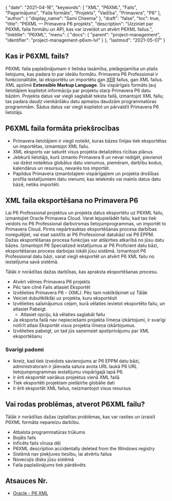 {
  "date": "2021-04-16",
  "keywords": [
"XML",
"P6XML",
"Fails",
"Pagarinājums",
"Faila formāts",
"Projekts",
"Vadība",
"Primavera",
"P6"
],
  "author": {
    "display_name": "Sami Cheema"
},
  "draft": "false",
  "toc": true,
  "title": "P6XML — Primavera P6 projekts",
  "description": "Uzziniet par P6XML faila formātu un API, kas var izveidot un atvērt P6XML failus.",
  "linktitle": "P6XML",
  "menu": {
    "docs": {
      "parent": "project-management",
      "identifier": "project-management-p6xm-lvl"
}
},
  "lastmod": "2021-05-07"
}

## Kas ir P6XML fails? ##

P6XML faila paplašinājumam ir lieliska lasāmība, pielāgojamība un plašs lietojums, kas padara to par ideālu formātu. Primavera P6 Professional ir funkcionalitāte, lai eksportētu un importētu gan [XER](/project-management/xer/) failus, gan XML failus. XML apzīmē **Extensible Markup Language**. Šis vispārīgais formāts ļauj lietotājiem koplietot informāciju par projektu starp Primavera P6 datu bāzēm. Projekta datus var viegli saglabāt teksta failā, izmantojot XML failu; tas padara daudz vienkāršāku datu apmaiņu daudzām programmatūras programmām. Šādus datus var viegli koplietot un pārvaldīt Primavera P6 lietotājs.

## P6XML faila formāta priekšrocības ##

* Primavera lietotājiem ir viegli noteikt, kuras bāzes līnijas tiek eksportētas un importētas, izmantojot XML failu.
* XML eksports var saturēt visus projekta detalizētos rīcības plānus
* Jebkurš lietotājs, kurš izmanto Primavera 6 un nevar rediģēt, pievienot vai dzēst noteiktus globālus datu vienumus, piemēram, darbību kodus, kalendārus un resursus, nevarēs tos importēt.
* Papildus Primavera izmantotajiem vispārīgajiem un projekta drošības profila iestatījumiem datu vienumi, kas ietekmēs vai mainīs datus datu bāzē, netiks importēti.

## XML faila eksportēšana no Primavera P6 ##

Lai P6 Professional projektus un projekta datus eksportētu uz P6XML failu, izmantojiet Oracle Primavera Cloud. Varat lejupielādēt failu, kad tas tiek veidots no P6 Professional darbvirsmas lietojumprogrammas, un importēt to Primavera Cloud. Pirms nepārtrauktas eksportēšanas procesa darbības noregulējiet, vai esat saistīts ar P6 Professional datubāzi vai P6 EPPM. Dažas eksportēšanas procesa funkcijas var atšķirties atkarībā no jūsu datu bāzes. Izmantojot P6 Specialized iestatījumus ar P6 Proficient datu bāzi, eksportēšanas process darbojas lokāli jūsu sistēmā. Izmantojot P6 Professional datu bāzi, varat viegli eksportēt un atvērt P6 XML failu no iestatījuma savā sistēmā.

Tālāk ir norādītas dažas darbības, kas apraksta eksportēšanas procesu.

  *  Atvērt vēlmes Primavera P6 projekts
* Pēc tam cilnē Fails atlasiet Eksportēt
* Izvēlieties Primavera P6 – (XML). Pēc tam noklikšķiniet uz Tālāk
* Veiciet dubultklikšķi uz projekta, kuru eksportēsit
* Izvēlieties saīsinājumus ceļam, kurā vēlaties ievietot eksportēto failu, un atlasiet Pabeigt.
  *  Atlasiet opciju, kā vēlaties saglabāt failu
* Ja eksporta failā nav nepieciešami projekta līmeņa izkārtojumi, ir svarīgi notīrīt atlasi Eksportēt visus projekta līmeņa izkārtojumus.
* Izvēlieties pabeigt, un tad jūs saņemsiet apstiprinājumu par XML eksportēšanu

### Svarīgi padomi ###

* Ikreiz, kad tiek izveidots savienojums ar P6 EPPM datu bāzi, administratoram ir jāievada satura avota URL laukā P6 URL lietojumprogrammas iestatījumu vispārīgajā lapā P6.
* Ir ērti eksportēt vairākus projektus vienā XML failā
* Tiek eksportēti projektam piešķirtie globālie dati
* Ir ērti eksportēt XML failus, neizmantojot visus resursus

## Vai rodas problēmas, atverot P6XML failu? ##

Tālāk ir norādītas dažas izplatītas problēmas, kas var rasties un izraisīt P6XML formāta nepareizu darbību.

 *   Atbalsta programmatūras trūkums
 *   Bojāts fails
 *   Inficēts fails vīrusa dēļ
 *   P6XML description accidentally deleted from the Windows registry
 *   Sistēmā nav piekļuves tiesību, lai atvērtu failus
 *   Novecojis disks jūsu sistēmā
 *   Faila paplašinājums tiek pārdēvēts

## Atsauces Nr.

* [Oracle - P6 XML](https://docs.oracle.com/cd/E80480_01/English/admin/p6_import_guide/index.html)

